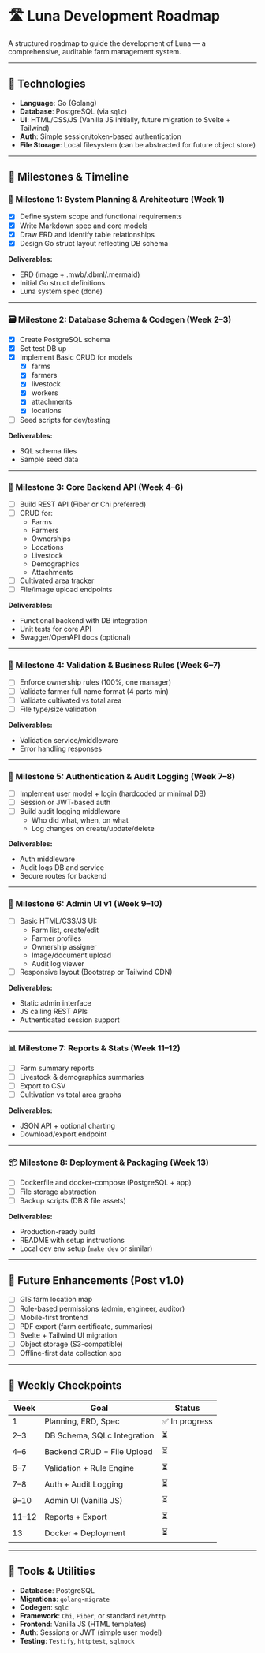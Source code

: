 # 🛣️ Luna Development Roadmap

A structured roadmap to guide the development of Luna — a comprehensive, auditable farm management system.

---

## 🔧 Technologies

- **Language**: Go (Golang)
- **Database**: PostgreSQL (via `sqlc`)
- **UI**: HTML/CSS/JS (Vanilla JS initially, future migration to Svelte + Tailwind)
- **Auth**: Simple session/token-based authentication
- **File Storage**: Local filesystem (can be abstracted for future object store)

---

## 📆 Milestones & Timeline

### 🧱 Milestone 1: System Planning & Architecture (Week 1)
- [x] Define system scope and functional requirements
- [x] Write Markdown spec and core models
- [X] Draw ERD and identify table relationships
- [X] Design Go struct layout reflecting DB schema

**Deliverables:**
- ERD (image + .mwb/.dbml/.mermaid)
- Initial Go struct definitions
- Luna system spec (done)

---

### 🗃️ Milestone 2: Database Schema & Codegen (Week 2–3)
- [X] Create PostgreSQL schema
- [X] Set test DB up 
- [X] Implement Basic CRUD for models
  - [X] farms
  - [X] farmers
  - [X] livestock
  - [X] workers
  - [X] attachments
  - [X] locations
- [ ] Seed scripts for dev/testing

**Deliverables:**
- SQL schema files
- Sample seed data

---

### 🧠 Milestone 3: Core Backend API (Week 4–6)
- [ ] Build REST API (Fiber or Chi preferred)
- [ ] CRUD for:
  - Farms
  - Farmers
  - Ownerships
  - Locations
  - Livestock
  - Demographics
  - Attachments
- [ ] Cultivated area tracker
- [ ] File/image upload endpoints

**Deliverables:**
- Functional backend with DB integration
- Unit tests for core API
- Swagger/OpenAPI docs (optional)

---

### 📝 Milestone 4: Validation & Business Rules (Week 6–7)
- [ ] Enforce ownership rules (100%, one manager)
- [ ] Validate farmer full name format (4 parts min)
- [ ] Validate cultivated vs total area
- [ ] File type/size validation

**Deliverables:**
- Validation service/middleware
- Error handling responses

---

### 🔐 Milestone 5: Authentication & Audit Logging (Week 7–8)
- [ ] Implement user model + login (hardcoded or minimal DB)
- [ ] Session or JWT-based auth
- [ ] Build audit logging middleware
  - Who did what, when, on what
  - Log changes on create/update/delete

**Deliverables:**
- Auth middleware
- Audit logs DB and service
- Secure routes for backend

---

### 🧭 Milestone 6: Admin UI v1 (Week 9–10)
- [ ] Basic HTML/CSS/JS UI:
  - Farm list, create/edit
  - Farmer profiles
  - Ownership assigner
  - Image/document upload
  - Audit log viewer
- [ ] Responsive layout (Bootstrap or Tailwind CDN)

**Deliverables:**
- Static admin interface
- JS calling REST APIs
- Authenticated session support

---

### 📊 Milestone 7: Reports & Stats (Week 11–12)
- [ ] Farm summary reports
- [ ] Livestock & demographics summaries
- [ ] Export to CSV
- [ ] Cultivation vs total area graphs

**Deliverables:**
- JSON API + optional charting
- Download/export endpoint

---

### 📦 Milestone 8: Deployment & Packaging (Week 13)
- [ ] Dockerfile and docker-compose (PostgreSQL + app)
- [ ] File storage abstraction
- [ ] Backup scripts (DB & file assets)

**Deliverables:**
- Production-ready build
- README with setup instructions
- Local dev env setup (`make dev` or similar)

---

## 🌿 Future Enhancements (Post v1.0)

- [ ] GIS farm location map
- [ ] Role-based permissions (admin, engineer, auditor)
- [ ] Mobile-first frontend
- [ ] PDF export (farm certificate, summaries)
- [ ] Svelte + Tailwind UI migration
- [ ] Object storage (S3-compatible)
- [ ] Offline-first data collection app

---

## 📌 Weekly Checkpoints

| Week | Goal                                  | Status     |
|------|----------------------------------------|------------|
| 1    | Planning, ERD, Spec                    | ✅ In progress |
| 2–3  | DB Schema, SQLc Integration            | ⏳          |
| 4–6  | Backend CRUD + File Upload             | ⏳          |
| 6–7  | Validation + Rule Engine               | ⏳          |
| 7–8  | Auth + Audit Logging                   | ⏳          |
| 9–10 | Admin UI (Vanilla JS)                  | ⏳          |
| 11–12| Reports + Export                       | ⏳          |
| 13   | Docker + Deployment                    | ⏳          |

---

## 🧰 Tools & Utilities



- **Database**: PostgreSQL
- **Migrations**: `golang-migrate`
- **Codegen**: `sqlc`
- **Framework**: `Chi`, `Fiber`, or standard `net/http`
- **Frontend**: Vanilla JS (HTML templates)
- **Auth**: Sessions or JWT (simple user model)
- **Testing**: `Testify`, `httptest`, `sqlmock`